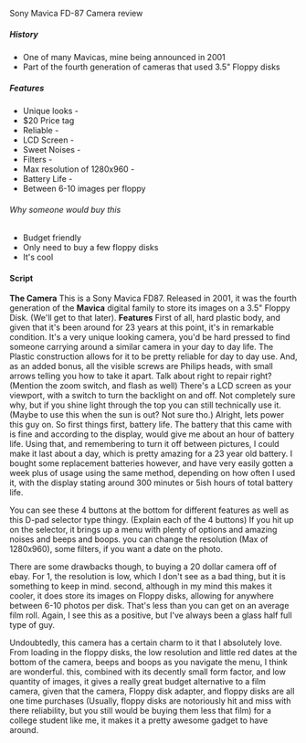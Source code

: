 Sony Mavica FD-87 Camera review

##### History
- One of many Mavicas, mine being announced in 2001
-  Part of the fourth generation of cameras that used 3.5" Floppy disks
##### Features
- Unique looks -
- $20 Price tag
- Reliable -
- LCD Screen - 
- Sweet Noises -
- Filters - 
- Max resolution of 1280x960 - 
- Battery Life -
- Between 6-10 images per floppy

###### Why someone would buy this
- Budget friendly
- Only need to buy a few floppy disks
- It's cool

#### Script

**The Camera**
This is a Sony Mavica FD87. Released in 2001, it was the fourth generation of the **Mavica** digital family to store its images on a 3.5" Floppy Disk. (We'll get to that later).
**Features**
First of all, hard plastic body, and given that it's been around for 23 years at this point, it's in remarkable condition. It's a very unique looking camera, you'd be hard pressed to find someone carrying around a similar camera in your day to day life.
The Plastic construction allows for it to be pretty reliable for day to day use. And, as an added bonus, all the visible screws are Philips heads, with small arrows telling you how to take it apart. Talk about right to repair right? (Mention the zoom switch, and flash as well)
There's a LCD screen as your viewport, with a switch to turn the backlight on and off. Not completely sure why, but if you shine light through the top you can still technically use it. (Maybe to use this when the sun is out? Not sure tho.) 
Alright, lets power this guy on.
So first things first, battery life. The battery that this came with is fine and according to the display, would give me about an hour of battery life. Using that, and remembering to turn it off between pictures, I could make it last about a day, which is pretty amazing for a 23 year old battery. I bought some replacement batteries however, and have very easily gotten a week plus of usage using the same method, depending on how often I used it, with the display stating around 300 minutes or 5ish hours of total battery life. 

You can see these 4 buttons at the bottom for different features as well as this D-pad selector type thingy. (Explain each of the 4 buttons)
If you hit up on the selector, it brings up a menu with plenty of options and amazing noises and beeps and boops. you can change the resolution (Max of 1280x960), some filters, if you want a date on the photo. 

There are some drawbacks though, to buying a 20 dollar camera off of ebay. For 1, the resolution is low, which I don't see as a bad thing, but it is something to keep in mind. second, although in my mind this makes it cooler, it does store its images on Floppy disks, allowing for anywhere between 6-10 photos per disk. That's less than you can get on an average film roll. Again, I see this as a positive, but I've always been a glass half full type of guy.

Undoubtedly, this camera has a certain charm to it that I absolutely love. From loading in the floppy disks, the low resolution and little red dates at the bottom of the camera, beeps and boops as you navigate the menu, I think are wonderful. this, combined with its decently small form factor, and low quantity of images, it gives a really great budget alternative to a film camera, given that the camera, Floppy disk adapter, and floppy disks are all one time purchases (Usually, floppy disks are notoriously hit and miss with there reliability, but you still would be buying them less that film) for a college student like me, it makes it a pretty awesome gadget to have around.


